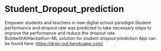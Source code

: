 # Student_Dropout_prediction
Empower students and teachers in new digital school paradigm.Student performance and dropout rate was predicted to take necessary steps to improve the performance and reduce the dropout rate.
BuildwithAIHackathon-ML solution for student dropout prediction
App can be found here: https://drop-out.herokuapp.com/
